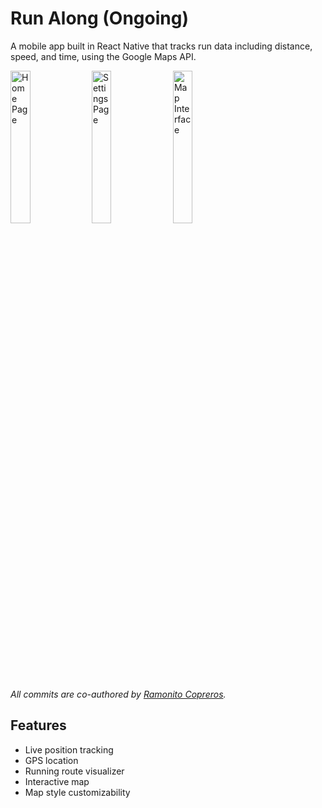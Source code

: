 # Run Along (Ongoing)

A mobile app built in React Native that tracks run data including distance, speed, and time, using the Google Maps API. 

<div display="flex">
<img src="https://github.com/Farhan-Nazeer/Path-Pilot/blob/main/assets/home.png" alt="Home Page" height="25%" width="25%">
  <img src="https://github.com/Farhan-Nazeer/Path-Pilot/blob/main/assets/setting.png" alt="Settings Page" height="25%" width="25%">
<img src="https://github.com/Farhan-Nazeer/Path-Pilot/blob/main/assets/map_interface.png" alt="Map Interface" height="25%" width="25%">
</div>

*All commits are co-authored by [Ramonito Copreros](https://github.com/RCopJr "Ramonito Copreros").* 
## Features
* Live position tracking
* GPS location
* Running route visualizer
* Interactive map
* Map style customizability 

